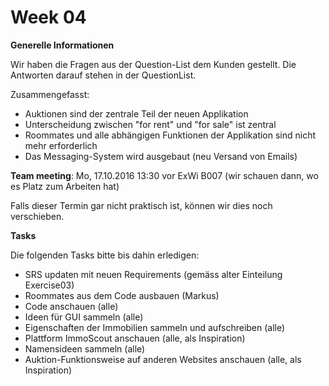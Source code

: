 # Week 04

**Generelle Informationen**

Wir haben die Fragen aus der Question-List dem Kunden gestellt. Die Antworten darauf stehen in der QuestionList.

Zusammengefasst:

- Auktionen sind der zentrale Teil der neuen Applikation
- Unterscheidung zwischen "for rent" und "for sale" ist zentral
- Roommates und alle abhängigen Funktionen der Applikation sind nicht mehr erforderlich
- Das Messaging-System wird ausgebaut (neu Versand von Emails)

**Team meeting**: Mo, 17.10.2016 13:30 vor ExWi B007 (wir schauen dann, wo es Platz zum Arbeiten hat)

Falls dieser Termin gar nicht praktisch ist, können wir dies noch verschieben.

**Tasks**

Die folgenden Tasks bitte bis dahin erledigen:

- SRS updaten mit neuen Requirements (gemäss alter Einteilung Exercise03)
- Roommates aus dem Code ausbauen (Markus)
- Code anschauen (alle)
- Ideen für GUI sammeln (alle)
- Eigenschaften der Immobilien sammeln und aufschreiben (alle)
- Plattform ImmoScout anschauen (alle, als Inspiration)
- Namensideen sammeln (alle)
- Auktion-Funktionsweise auf anderen Websites anschauen (alle, als Inspiration)
